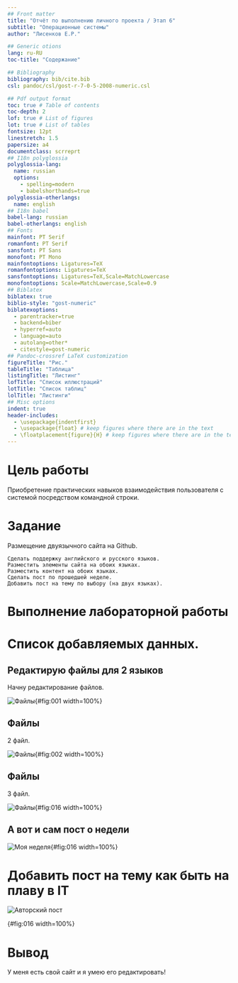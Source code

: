 ```yaml
---
## Front matter
title: "Отчёт по выполнению личного проекта / Этап 6"
subtitle: "Операционные системы"
author: "Лисенков Е.Р."

## Generic otions
lang: ru-RU
toc-title: "Содержание"

## Bibliography
bibliography: bib/cite.bib
csl: pandoc/csl/gost-r-7-0-5-2008-numeric.csl

## Pdf output format
toc: true # Table of contents
toc-depth: 2
lof: true # List of figures
lot: true # List of tables
fontsize: 12pt
linestretch: 1.5
papersize: a4
documentclass: scrreprt
## I18n polyglossia
polyglossia-lang:
  name: russian
  options:
	- spelling=modern
	- babelshorthands=true
polyglossia-otherlangs:
  name: english
## I18n babel
babel-lang: russian
babel-otherlangs: english
## Fonts
mainfont: PT Serif
romanfont: PT Serif
sansfont: PT Sans
monofont: PT Mono
mainfontoptions: Ligatures=TeX
romanfontoptions: Ligatures=TeX
sansfontoptions: Ligatures=TeX,Scale=MatchLowercase
monofontoptions: Scale=MatchLowercase,Scale=0.9
## Biblatex
biblatex: true
biblio-style: "gost-numeric"
biblatexoptions:
  - parentracker=true
  - backend=biber
  - hyperref=auto
  - language=auto
  - autolang=other*
  - citestyle=gost-numeric
## Pandoc-crossref LaTeX customization
figureTitle: "Рис."
tableTitle: "Таблица"
listingTitle: "Листинг"
lofTitle: "Список иллюстраций"
lotTitle: "Список таблиц"
lolTitle: "Листинги"
## Misc options
indent: true
header-includes:
  - \usepackage{indentfirst}
  - \usepackage{float} # keep figures where there are in the text
  - \floatplacement{figure}{H} # keep figures where there are in the text
---
```


# Цель работы

Приобретение практических навыков взаимодействия пользователя с системой посредством командной строки.

# Задание

Размещение двуязычного сайта на Github.

    Сделать поддержку английского и русского языков.
    Разместить элементы сайта на обоих языках.
    Разместить контент на обоих языках.
    Сделать пост по прошедшей неделе.
    Добавить пост на тему по выбору (на двух языках).


# Выполнение лабораторной работы

# Список добавляемых данных. 

## Редактирую файлы для 2 языков 

Начну редактирование файлов.

![Файлы](image/1.png){#fig:001 width=100%}

## Файлы

2 файл.

![Файлы](image/2.png){#fig:002 width=100%}

## Файлы

3 файл.

![Файлы](image/3.png){#fig:016 width=100%}

## А вот и сам пост о недели

![Моя неделя](image/4.png){#fig:016 width=100%}

# Добавить пост на тему как быть на плаву в IT

![Авторский пост](image/5.png)

{#fig:016 width=100%}

# Вывод

У меня есть свой сайт и я умею его редактировать!